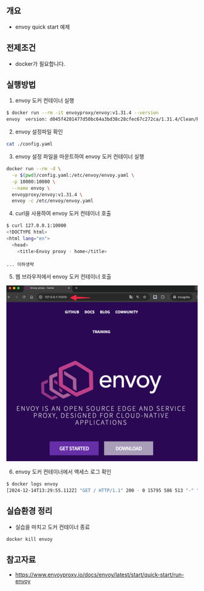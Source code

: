 ## 개요
* envoy quick start 예제

## 전제조건
* docker가 필요합니다.

## 실행방법

1. envoy 도커 컨테이너 실행

```sh
$ docker run --rm -it envoyproxy/envoy:v1.31.4 --version
envoy  version: d045f4201477d50bc64a3bd38c28cfec67c272ca/1.31.4/Clean/RELEASE/BoringSSL
```

2. envoy 설정파일 확인

```sh
cat ./config.yaml
```

3. envoy 설정 파일을 마운트하여 envoy 도커 컨테이너 실행

```sh
docker run --rm -d \
  -v $(pwd)/config.yaml:/etc/envoy/envoy.yaml \
  -p 10000:10000 \
  --name envoy \
  envoyproxy/envoy:v1.31.4 \
  envoy -c /etc/envoy/envoy.yaml
```

4. curl을 사용하여 envoy 도커 컨테이너 호출

```sh
$ curl 127.0.0.1:10000
<!DOCTYPE html>
<html lang="en">
  <head>
    <title>Envoy proxy - home</title>

... 이하생략
```

5. 웹 브라우저에서 envoy 도커 컨테이너 호출

![web_browser](./imgs/web_browser.png)


6. envoy 도커 컨테이너에서 액세스 로그 확인

```sh
$ docker logs envoy
[2024-12-14T13:29:55.112Z] "GET / HTTP/1.1" 200 - 0 15795 586 513 "-" "curl/8.7.1" "403ab333-031f-4fff-99ee-2837404dd4e3" "www.envoyproxy.io" "52.74.232.59:443"
```

## 실습환경 정리
* 실습을 마치고 도커 컨테이너 종료

```sh
docker kill envoy
```

## 참고자료
* https://www.envoyproxy.io/docs/envoy/latest/start/quick-start/run-envoy
